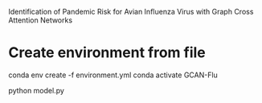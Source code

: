 Identification of Pandemic Risk for Avian Influenza Virus with Graph Cross Attention Networks

# Create environment from file
conda env create -f environment.yml
conda activate GCAN-Flu

python model.py
